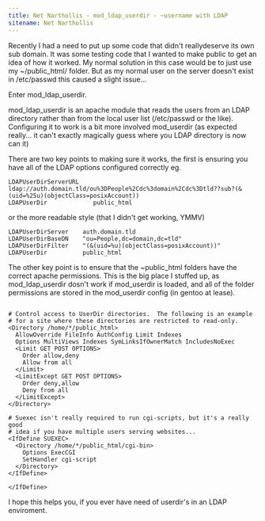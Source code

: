 ```yaml
---
title: Net Narthollis - mod_ldap_userdir - ~username with LDAP
sitename: Net Narthollis
---
```

Recently I had a need to put up some code that didn't reallydeserve its own sub domain. It was some testing code that I wanted to make public to get an idea of how it worked. My normal solution in this case would be to just use my ~/public_html/ folder. But as my normal user on the server doesn't exist in /etc/passwd this caused a slight issue...

Enter mod_ldap_userdir.

mod_ldap_userdir is an apache module that reads the users from an LDAP directory rather than from the local user list (/etc/passwd or the like). Configuring it to work is a bit more involved mod_userdir (as expected really... it can't exactly magically guess where you LDAP directory is now can it)

There are two key points to making sure it works, the first is ensuring you have all of the LDAP options configured correctly eg.
~~~~.apache
LDAPUserDirServerURL    ldap://auth.domain.tld/ou%3DPeople%2Cdc%3domain%2Cdc%3Dtld??sub?(&(uid=%25u)(objectClass=posixAccount))
LDAPUserDir             public_html
~~~~
or the more readable style (that I didn't get working, YMMV)
~~~~.apache
LDAPUserDirServer    auth.domain.tld
LDAPUserDirBaseDN    "ou=People,dc=domain,dc=tld"
LDAPUserDirFilter    "(&(uid=%u)(objectClass=posixAccount))"
LDAPUserDir          public_html
~~~~

The other key point is to ensure that the ~public_html folders have the correct apache permissions. This is the big place I stuffed up, as mod_ldap_userdir dosn't work if mod_userdir is loaded, and all of the folder permissions are stored in the mod_userdir config (in gentoo at lease).

~~~~.apache

# Control access to UserDir directories.  The following is an example
# for a site where these directories are restricted to read-only.
<Directory /home/*/public_html>
  AllowOverride FileInfo AuthConfig Limit Indexes
  Options MultiViews Indexes SymLinksIfOwnerMatch IncludesNoExec
  <Limit GET POST OPTIONS>
    Order allow,deny
    Allow from all
  </Limit>
  <LimitExcept GET POST OPTIONS>
    Order deny,allow
    Deny from all
  </LimitExcept>
</Directory>

# Suexec isn't really required to run cgi-scripts, but it's a really good
# idea if you have multiple users serving websites...
<IfDefine SUEXEC>
  <Directory /home/*/public_html/cgi-bin>
    Options ExecCGI
    SetHandler cgi-script
  </Directory>
</IfDefine>

</IfDefine>
~~~~

I hope this helps you, if you ever have need of userdir's in an LDAP enviroment.